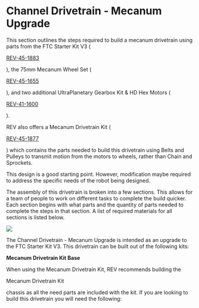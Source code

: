 # Channel Drivetrain - Mecanum Upgrade

This section outlines the steps required to build a mecanum drivetrain using parts from the FTC Starter Kit V3 (

[REV-45-1883](https://www.revrobotics.com/rev-45-1883/)

), the 75mm Mecanum Wheel Set (

[REV-45-1655](https://www.revrobotics.com/rev-45-1655/)

), and two additional UltraPlanetary Gearbox Kit & HD Hex Motors (

[REV-41-1600](https://www.revrobotics.com/rev-41-1600/)

).

REV also offers a Mecanum Drivetrain Kit (

[REV-45-1877](https://www.revrobotics.com/rev-45-1877/)

) which contains the parts needed to build this drivetrain using Belts and Pulleys to transmit motion from the motors to wheels, rather than Chain and Sprockets.

This design is a good starting point. However, modification maybe required to address the specific needs of the robot being designed.

The assembly of this drivetrain is broken into a few sections. This allows for a team of people to work on different tasks to complete the build quicker. Each section begins with what parts and the quantity of parts needed to complete the steps in that section. A list of required materials for all sections is listed below.

![](https://2589213514-files.gitbook.io/\~/files/v0/b/gitbook-legacy-files/o/assets%2F-M5yw0n8IneF5-9ybLjT%2F-MG9hZuVF88ps6xfLXsc%2F-MG9xCmHMs7lOaWz8hsH%2FFSK\_MBGRW\_\_Final%20-%20complete.svg?alt=media\&token=fb427d94-7c03-4a0c-97be-3da7c479be79)

The Channel Drivetrain - Mecanum Upgrade is intended as an upgrade to the FTC Starter Kit V3. This drivetrain can be built out of the following kits:

**Mecanum Drivetrain Kit Base**

When using the Mecanum Drivetrain Kit, REV recommends building the

Mecanum Drivetrain Kit

chassis as all the need parts are included with the kit. If you are looking to build this drivetrain you will need the following:
